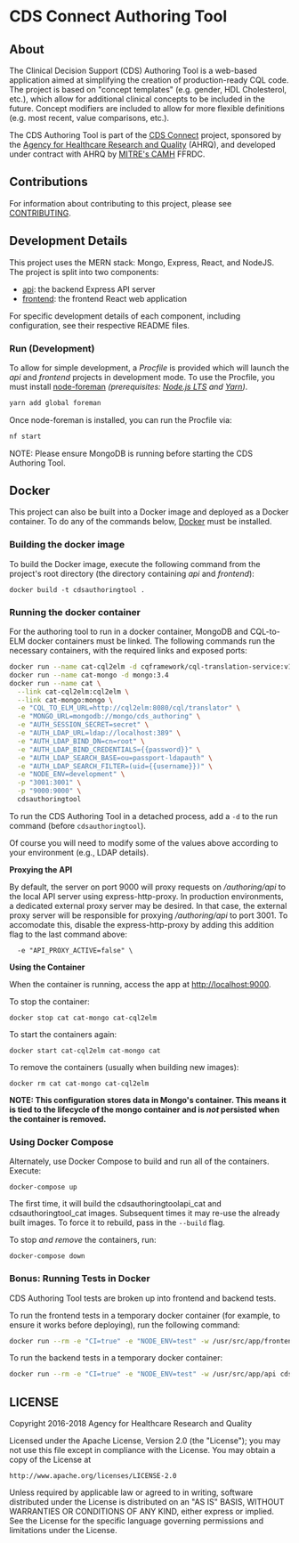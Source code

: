 # CDS Connect Authoring Tool

## About

The Clinical Decision Support (CDS) Authoring Tool is a web-based application aimed at simplifying the creation of production-ready CQL code. The project is based on "concept templates" (e.g. gender, HDL Cholesterol, etc.), which allow for additional clinical concepts to be included in the future. Concept modifiers are included to allow for more flexible definitions (e.g. most recent, value comparisons, etc.).

The CDS Authoring Tool is part of the [CDS Connect](https://cds.ahrq.gov/cdsconnect) project, sponsored by the [Agency for Healthcare Research and Quality](https://www.ahrq.gov/) (AHRQ), and developed under contract with AHRQ by [MITRE's CAMH](https://www.mitre.org/centers/cms-alliances-to-modernize-healthcare/who-we-are) FFRDC.

## Contributions

For information about contributing to this project, please see [CONTRIBUTING](CONTRIBUTING.md).

## Development Details

This project uses the MERN stack: Mongo, Express, React, and NodeJS.  The project is split into two components:
- [api](api): the backend Express API server
- [frontend](frontend): the frontend React web application

For specific development details of each component, including configuration, see their respective README files.

### Run (Development)

To allow for simple development, a _Procfile_ is provided which will launch the _api_ and _frontend_ projects in development mode.  To use the Procfile, you must install [node-foreman](https://www.npmjs.com/package/foreman) _(prerequisites: [Node.js LTS](https://nodejs.org/) and [Yarn](https://yarnpkg.com/))_.

```bash
yarn add global foreman
```

Once node-foreman is installed, you can run the Procfile via:

```bash
nf start
```

NOTE: Please ensure MongoDB is running before starting the CDS Authoring Tool.

## Docker

This project can also be built into a Docker image and deployed as a Docker container.  To do any of the commands below, [Docker](https://www.docker.com/) must be installed.

### Building the docker image

To build the Docker image, execute the following command from the project's root directory (the directory containing _api_ and _frontend_):
```
docker build -t cdsauthoringtool .
```

### Running the docker container

For the authoring tool to run in a docker container, MongoDB and CQL-to-ELM docker containers must be linked.  The following commands run the necessary containers, with the required links and exposed ports:
```bash
docker run --name cat-cql2elm -d cqframework/cql-translation-service:v1.2.16
docker run --name cat-mongo -d mongo:3.4
docker run --name cat \
  --link cat-cql2elm:cql2elm \
  --link cat-mongo:mongo \
  -e "CQL_TO_ELM_URL=http://cql2elm:8080/cql/translator" \
  -e "MONGO_URL=mongodb://mongo/cds_authoring" \
  -e "AUTH_SESSION_SECRET=secret" \
  -e "AUTH_LDAP_URL=ldap://localhost:389" \
  -e "AUTH_LDAP_BIND_DN=cn=root" \
  -e "AUTH_LDAP_BIND_CREDENTIALS={{password}}" \
  -e "AUTH_LDAP_SEARCH_BASE=ou=passport-ldapauth" \
  -e "AUTH_LDAP_SEARCH_FILTER=(uid={{username}})" \
  -e "NODE_ENV=development" \
  -p "3001:3001" \
  -p "9000:9000" \
  cdsauthoringtool
```

To run the CDS Authoring Tool in a detached process, add a `-d` to the run command (before `cdsauthoringtool`).

Of course you will need to modify some of the values above according to your environment (e.g., LDAP details).

**Proxying the API**

By default, the server on port 9000 will proxy requests on _/authoring/api_ to the local API server using express-http-proxy.  In production environments, a dedicated external proxy server may be desired.  In that case, the external proxy server will be responsible for proxying _/authoring/api_ to port 3001.  To accomodate this, disable the express-http-proxy by adding this addition flag to the last command above:
```
  -e "API_PROXY_ACTIVE=false" \
```

**Using the Container**

When the container is running, access the app at [http://localhost:9000](http://localhost:9000).

To stop the container:
```
docker stop cat cat-mongo cat-cql2elm
```

To start the containers again:
```
docker start cat-cql2elm cat-mongo cat
```

To remove the containers (usually when building new images):
```
docker rm cat cat-mongo cat-cql2elm
```

**NOTE: This configuration stores data in Mongo's container.  This means it is tied to the lifecycle of the mongo container and is _not_ persisted when the container is removed.**

### Using Docker Compose

Alternately, use Docker Compose to build and run all of the containers.  Execute:
```
docker-compose up
```

The first time, it will build the cdsauthoringtoolapi\_cat and cdsauthoringtool\_cat images.  Subsequent times it may re-use the already built images.  To force it to rebuild, pass in the `--build` flag.

To stop _and remove_ the containers, run:
```
docker-compose down
```

### Bonus: Running Tests in Docker

CDS Authoring Tool tests are broken up into frontend and backend tests.

To run the frontend tests in a temporary docker container (for example, to ensure it works before deploying), run the following command:
```bash
docker run --rm -e "CI=true" -e "NODE_ENV=test" -w /usr/src/app/frontend cdsauthoringtool yarn test
```

To run the backend tests in a temporary docker container:
```bash
docker run --rm -e "CI=true" -e "NODE_ENV=test" -w /usr/src/app/api cdsauthoringtool yarn test
```

## LICENSE

Copyright 2016-2018 Agency for Healthcare Research and Quality

Licensed under the Apache License, Version 2.0 (the "License");
you may not use this file except in compliance with the License.
You may obtain a copy of the License at

    http://www.apache.org/licenses/LICENSE-2.0

Unless required by applicable law or agreed to in writing, software
distributed under the License is distributed on an "AS IS" BASIS,
WITHOUT WARRANTIES OR CONDITIONS OF ANY KIND, either express or implied.
See the License for the specific language governing permissions and
limitations under the License.
